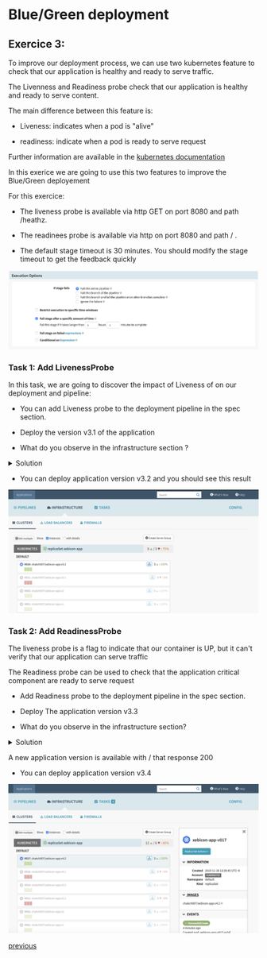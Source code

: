 # Blue/Green deployment
## Exercice 3:

To improve our deployment process, we can use two kubernetes feature to check that our application is healthy and ready to serve traffic.

The Livenness and Readiness probe check that our application is healthy and ready to serve content.

The main difference between this feature is: 

* Liveness: indicates when a pod is "alive"

* readiness: indicate when a pod is ready to serve request 

Further information are available in the [kubernetes documentation](https://kubernetes.io/docs/tasks/configure-pod-container/configure-liveness-readiness-startup-probes/)

In this exerice we are going to use this two features to improve the Blue/Green deployement

For this exercice:

* The liveness probe is available via http GET on port 8080 and path /heathz. 

* The readinees probe is available via http on port 8080 and path / .

* The default stage timeout is 30 minutes. You should modify the stage timeout to get the feedback quickly

![Switch Back to the blue version](./images/timeout.png)

### Task 1: Add LivenessProbe

In this task, we are going to discover the impact of Liveness of on our deployment and pipeline:

* You can add Liveness probe to the deployment pipeline in the spec section. 

* Deploy the version v3.1 of the application

* What do you observe in the infrastructure section ?

<details><summary>Solution</summary>
<p>
The previous pipeline fails because our container is not ready to start 

![Switch Back to the blue version](./images/live-01.png)

</p>
</details>

* You can deploy application version v3.2 and you should see this result 


![Switch Back to the blue version](./images/live-02.png)


### Task 2: Add ReadinessProbe

The liveness probe is a flag to indicate that our container is UP, but it can't verify that our application can serve traffic

The Readiness probe can be used to check that the application critical component are ready to serve request

* Add Readiness probe to the deployment pipeline in the spec section. 

* Deploy The application version v3.3

* What do you observe in the infrastructure section? 

<details><summary>Solution</summary>
<p>
The previous pipeline fails because / response 500

![Switch Back to the blue version](./images/read-01.png)

</p>
</details>

A new application version is available with / that response 200 

* You can deploy application version v3.4

![Switch Back to the blue version](./images/read-02.png)


[previous](../exercice2/README.md)
